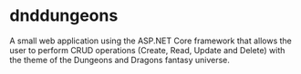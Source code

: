 # dnddungeons
A small web application using the ASP.NET Core framework that allows the user to perform CRUD operations (Create, Read, Update and Delete) with the theme of the Dungeons and Dragons fantasy universe.
